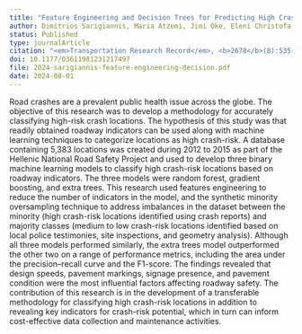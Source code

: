 ```yaml
---
title: "Feature Engineering and Decision Trees for Predicting High Crash-Risk Locations Using Roadway Indicators"
author: Dimitrios Sarigiannis, Maria Atzemi, Jimi Oke, Eleni Christofa, Simos Gerasimidis
status: Published
type: journalArticle
citation: "<em>Transportation Research Record</em>, <b>2678</b>(8):535-548"
doi: 10.1177/03611981231217497
file: 2024-sarigiannis-feature-engineering-decision.pdf
date: 2024-08-01
---
```



Road crashes are a prevalent public health issue across the globe. The objective of this research was to develop a methodology for accurately classifying high-risk crash locations. The hypothesis of this study was that readily obtained roadway indicators can be used along with machine learning techniques to categorize locations as high crash-risk. A database containing 5,383 locations was created during 2012 to 2015 as part of the Hellenic National Road Safety Project and used to develop three binary machine learning models to classify high crash-risk locations based on roadway indicators. The three models were random forest, gradient boosting, and extra trees. This research used features engineering to reduce the number of indicators in the model, and the synthetic minority oversampling technique to address imbalances in the dataset between the minority (high crash-risk locations identified using crash reports) and majority classes (medium to low crash-risk locations identified based on local police testimonies, site inspections, and geometry analysis). Although all three models performed similarly, the extra trees model outperformed the other two on a range of performance metrics, including the area under the precision–recall curve and the F1-score. The findings revealed that design speeds, pavement markings, signage presence, and pavement condition were the most influential factors affecting roadway safety. The contribution of this research is in the development of a transferable methodology for classifying high crash-risk locations in addition to revealing key indicators for crash-risk potential, which in turn can inform cost-effective data collection and maintenance activities.
